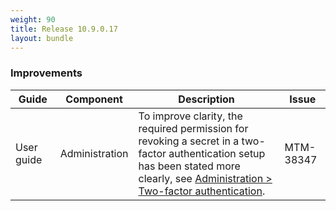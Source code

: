 ```yaml
---
weight: 90
title: Release 10.9.0.17
layout: bundle
---
```


### Improvements

<table ><colgroup>
<col style="width: 15%;"><col style="width: 15%;"><col style="width: 55%;"><col style="width: 15%;"></colgroup>
<thead><tr>
<th>
Guide</th>
<th>
Component</th>
<th>
Description</th>
<th>
Issue</th>
</tr>
</thead><tbody>

<tr>
<td>
User guide</td>
<td>
Administration</td>
<td > To improve clarity, the required permission for revoking a secret in a two-factor authentication setup has been stated more clearly, see <a href="https://cumulocity.com/guides/10.9.0/users-guide/administration/#tfa" class="no-ajaxy">Administration > Two-factor authentication</a>. </td>
<td>
MTM-38347</td>
</tr>

</tbody></table>
